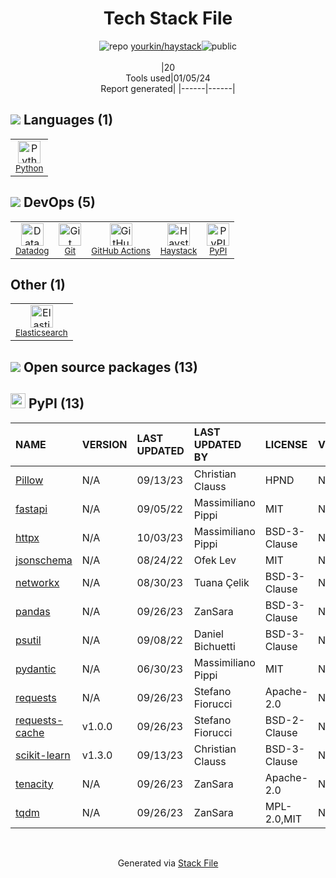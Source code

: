 <!--
&lt;--- Readme.md Snippet without images Start ---&gt;
## Tech Stack
yourkin/haystack is built on the following main stack:

- [Datadog](https://www.datadoghq.com/lpg/?utm_source=Advertisement&utm_medium=StackShare&utm_campaign=StackShare-Other) – Performance Monitoring
- [Elasticsearch](https://www.elastic.co/products/elasticsearch) – Search as a Service
- [Python](https://www.python.org) – Languages
- [GitHub Actions](https://github.com/features/actions) – Continuous Integration
- [Haystack](https://usehaystack.io) – Programming & Code Analytics

Full tech stack [here](/techstack.md)

&lt;--- Readme.md Snippet without images End ---&gt;

&lt;--- Readme.md Snippet with images Start ---&gt;
## Tech Stack
yourkin/haystack is built on the following main stack:

- <img width='25' height='25' src='https://img.stackshare.io/service/669/default_34b3b9b42d07c33ac47ecdff75dd6f4f82aa70ee.jpg' alt='Datadog'/> [Datadog](https://www.datadoghq.com/lpg/?utm_source=Advertisement&utm_medium=StackShare&utm_campaign=StackShare-Other) – Performance Monitoring
- <img width='25' height='25' src='https://img.stackshare.io/service/841/Image_2019-05-20_at_4.58.04_PM.png' alt='Elasticsearch'/> [Elasticsearch](https://www.elastic.co/products/elasticsearch) – Search as a Service
- <img width='25' height='25' src='https://img.stackshare.io/service/993/pUBY5pVj.png' alt='Python'/> [Python](https://www.python.org) – Languages
- <img width='25' height='25' src='https://img.stackshare.io/service/11563/actions.png' alt='GitHub Actions'/> [GitHub Actions](https://github.com/features/actions) – Continuous Integration
- <img width='25' height='25' src='https://img.stackshare.io/service/12241/default_f2a9f7233077069f3f29353101416fb0c5ad0c3d.jpg' alt='Haystack'/> [Haystack](https://usehaystack.io) – Programming & Code Analytics

Full tech stack [here](/techstack.md)

&lt;--- Readme.md Snippet with images End ---&gt;
-->
<div align="center">

# Tech Stack File
![](https://img.stackshare.io/repo.svg "repo") [yourkin/haystack](https://github.com/yourkin/haystack)![](https://img.stackshare.io/public_badge.svg "public")
<br/><br/>
|20<br/>Tools used|01/05/24 <br/>Report generated|
|------|------|
</div>

## <img src='https://img.stackshare.io/languages.svg'/> Languages (1)
<table><tr>
  <td align='center'>
  <img width='36' height='36' src='https://img.stackshare.io/service/993/pUBY5pVj.png' alt='Python'>
  <br>
  <sub><a href="https://www.python.org">Python</a></sub>
  <br>
  <sub></sub>
</td>

</tr>
</table>

## <img src='https://img.stackshare.io/devops.svg'/> DevOps (5)
<table><tr>
  <td align='center'>
  <img width='36' height='36' src='https://img.stackshare.io/service/669/default_34b3b9b42d07c33ac47ecdff75dd6f4f82aa70ee.jpg' alt='Datadog'>
  <br>
  <sub><a href="https://www.datadoghq.com/lpg/?utm_source=Advertisement&utm_medium=StackShare&utm_campaign=StackShare-Other">Datadog</a></sub>
  <br>
  <sub></sub>
</td>

<td align='center'>
  <img width='36' height='36' src='https://img.stackshare.io/service/1046/git.png' alt='Git'>
  <br>
  <sub><a href="http://git-scm.com/">Git</a></sub>
  <br>
  <sub></sub>
</td>

<td align='center'>
  <img width='36' height='36' src='https://img.stackshare.io/service/11563/actions.png' alt='GitHub Actions'>
  <br>
  <sub><a href="https://github.com/features/actions">GitHub Actions</a></sub>
  <br>
  <sub></sub>
</td>

<td align='center'>
  <img width='36' height='36' src='https://img.stackshare.io/service/12241/default_f2a9f7233077069f3f29353101416fb0c5ad0c3d.jpg' alt='Haystack'>
  <br>
  <sub><a href="https://usehaystack.io">Haystack</a></sub>
  <br>
  <sub></sub>
</td>

<td align='center'>
  <img width='36' height='36' src='https://img.stackshare.io/service/12572/-RIWgodF_400x400.jpg' alt='PyPI'>
  <br>
  <sub><a href="https://pypi.org/">PyPI</a></sub>
  <br>
  <sub></sub>
</td>

</tr>
</table>

## Other (1)
<table><tr>
  <td align='center'>
  <img width='36' height='36' src='https://img.stackshare.io/service/841/Image_2019-05-20_at_4.58.04_PM.png' alt='Elasticsearch'>
  <br>
  <sub><a href="https://www.elastic.co/products/elasticsearch">Elasticsearch</a></sub>
  <br>
  <sub></sub>
</td>

</tr>
</table>


## <img src='https://img.stackshare.io/group.svg' /> Open source packages (13)</h2>

## <img width='24' height='24' src='https://img.stackshare.io/service/12572/-RIWgodF_400x400.jpg'/> PyPI (13)

|NAME|VERSION|LAST UPDATED|LAST UPDATED BY|LICENSE|VULNERABILITIES|
|:------|:------|:------|:------|:------|:------|
|[Pillow](https://pypi.org/project/Pillow)|N/A|09/13/23|Christian Clauss |HPND|N/A|
|[fastapi](https://pypi.org/project/fastapi)|N/A|09/05/22|Massimiliano Pippi |MIT|N/A|
|[httpx](https://pypi.org/project/httpx)|N/A|10/03/23|Massimiliano Pippi |BSD-3-Clause|N/A|
|[jsonschema](https://pypi.org/project/jsonschema)|N/A|08/24/22|Ofek Lev |MIT|N/A|
|[networkx](https://pypi.org/project/networkx)|N/A|08/30/23|Tuana Çelik |BSD-3-Clause|N/A|
|[pandas](https://pypi.org/project/pandas)|N/A|09/26/23|ZanSara |BSD-3-Clause|N/A|
|[psutil](https://pypi.org/project/psutil)|N/A|09/08/22|Daniel Bichuetti |BSD-3-Clause|N/A|
|[pydantic](https://pypi.org/project/pydantic)|N/A|06/30/23|Massimiliano Pippi |MIT|N/A|
|[requests](https://pypi.org/project/requests)|N/A|09/26/23|Stefano Fiorucci |Apache-2.0|N/A|
|[requests-cache](https://pypi.org/project/requests-cache)|v1.0.0|09/26/23|Stefano Fiorucci |BSD-2-Clause|N/A|
|[scikit-learn](https://pypi.org/project/scikit-learn)|v1.3.0|09/13/23|Christian Clauss |BSD-3-Clause|N/A|
|[tenacity](https://pypi.org/project/tenacity)|N/A|09/26/23|ZanSara |Apache-2.0|N/A|
|[tqdm](https://pypi.org/project/tqdm)|N/A|09/26/23|ZanSara |MPL-2.0,MIT|N/A|

<br/>
<div align='center'>

Generated via [Stack File](https://github.com/marketplace/stack-file)
